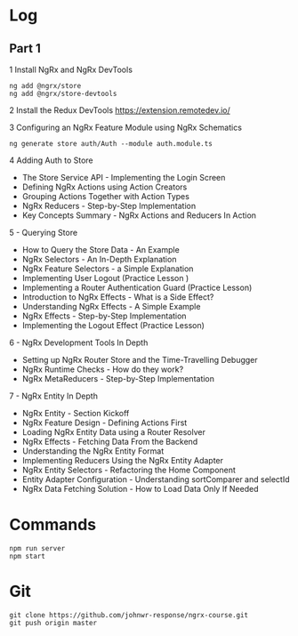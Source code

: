 # Log
## Part 1
1 Install NgRx and NgRx DevTools
```
ng add @ngrx/store
ng add @ngrx/store-devtools
```

2 Install the Redux DevTools
  https://extension.remotedev.io/

3 Configuring an NgRx Feature Module using NgRx Schematics
```
ng generate store auth/Auth --module auth.module.ts
```
4 Adding Auth to Store
- The Store Service API - Implementing the Login Screen 
- Defining NgRx Actions using Action Creators
- Grouping Actions Together with Action Types
- NgRx Reducers - Step-by-Step Implementation
- Key Concepts Summary - NgRx Actions and Reducers In Action

5 - Querying Store
- How to Query the Store Data - An Example
- NgRx Selectors - An In-Depth Explanation
- NgRx Feature Selectors - a Simple Explanation
- Implementing User Logout (Practice Lesson )
- Implementing a Router Authentication Guard (Practice Lesson)
- Introduction to NgRx Effects - What is a Side Effect?
- Understanding NgRx Effects - A Simple Example
- NgRx Effects - Step-by-Step Implementation
- Implementing the Logout Effect (Practice Lesson)

6 - NgRx Development Tools In Depth
- Setting up NgRx Router Store and the Time-Travelling Debugger
- NgRx Runtime Checks - How do they work?
- NgRx MetaReducers - Step-by-Step Implementation

7 - NgRx Entity In Depth
- NgRx Entity - Section Kickoff
- NgRx Feature Design - Defining Actions First
- Loading NgRx Entity Data using a Router Resolver
- NgRx Effects - Fetching Data From the Backend
- Understanding the NgRx Entity Format
- Implementing Reducers Using the NgRx Entity Adapter
- NgRx Entity Selectors - Refactoring the Home Component
- Entity Adapter Configuration - Understanding sortComparer and selectId
- NgRx Data Fetching Solution - How to Load Data Only If Needed




# Commands
```
npm run server
npm start
```

# Git
```
git clone https://github.com/johnwr-response/ngrx-course.git
git push origin master

